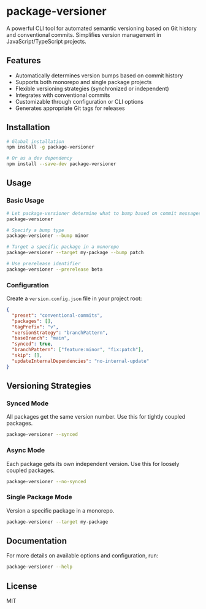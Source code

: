 # package-versioner

A powerful CLI tool for automated semantic versioning based on Git history and conventional commits. Simplifies version management in JavaScript/TypeScript projects.

## Features

- Automatically determines version bumps based on commit history
- Supports both monorepo and single package projects
- Flexible versioning strategies (synchronized or independent)
- Integrates with conventional commits
- Customizable through configuration or CLI options
- Generates appropriate Git tags for releases

## Installation

```bash
# Global installation
npm install -g package-versioner

# Or as a dev dependency
npm install --save-dev package-versioner
```

## Usage

### Basic Usage

```bash
# Let package-versioner determine what to bump based on commit messages
package-versioner

# Specify a bump type
package-versioner --bump minor

# Target a specific package in a monorepo
package-versioner --target my-package --bump patch

# Use prerelease identifier
package-versioner --prerelease beta
```

### Configuration

Create a `version.config.json` file in your project root:

```json
{
  "preset": "conventional-commits",
  "packages": [],
  "tagPrefix": "v",
  "versionStrategy": "branchPattern",
  "baseBranch": "main",
  "synced": true,
  "branchPattern": ["feature:minor", "fix:patch"],
  "skip": [],
  "updateInternalDependencies": "no-internal-update"
}
```

## Versioning Strategies

### Synced Mode

All packages get the same version number. Use this for tightly coupled packages.

```bash
package-versioner --synced
```

### Async Mode

Each package gets its own independent version. Use this for loosely coupled packages.

```bash
package-versioner --no-synced
```

### Single Package Mode

Version a specific package in a monorepo.

```bash
package-versioner --target my-package
```

## Documentation

For more details on available options and configuration, run:

```bash
package-versioner --help
```

## License

MIT
